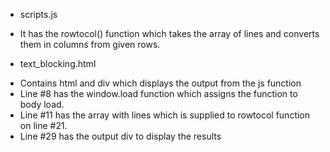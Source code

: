 - scripts.js
* It has the rowtocol() function which takes the array of lines and converts them in columns from given rows.

- text_blocking.html
* Contains html and div which displays the output from the js function
* Line #8 has the window.load function which assigns the function to body load.
* Line #11 has the array with lines which is supplied to rowtocol function on line #21.
* Line #29 has the output div to display the results